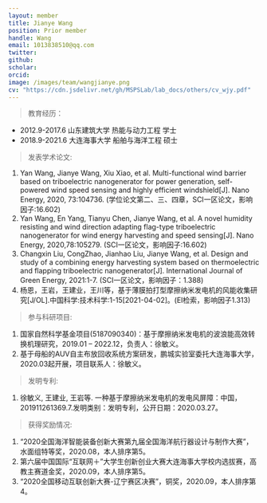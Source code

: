 ```yaml
---
layout: member
title: Jianye Wang
position: Prior member
handle: Wang
email: 1013838510@qq.com
twitter: 
github: 
scholar:
orcid: 
image: /images/team/wangjianye.png
cv: "https://cdn.jsdelivr.net/gh/MSPSLab/lab_docs/others/cv_wjy.pdf"
---
```


> 教育经历：

- 2012.9-2017.6 山东建筑大学 热能与动力工程 学士
- 2018.9-2021.6 大连海事大学 船舶与海洋工程 硕士


> 发表学术论文:

1. Yan Wang, Jianye Wang, Xiu Xiao, et al. Multi-functional wind barrier based on triboelectric nanogenerator for power generation, self-powered wind speed sensing and highly efficient windshield[J]. Nano Energy, 2020, 73:104736. (学位论文第二、三、四章，SCI一区论文，影响因子:16.602)
2. Yan Wang, En Yang, Tianyu Chen, Jianye Wang, et al. A novel humidity resisting and wind direction adapting flag-type triboelectric nanogenerator for wind energy harvesting and speed sensing[J]. Nano Energy, 2020,78:105279. (SCI一区论文，影响因子:16.602)
3. Changxin Liu, CongZhao, Jianhao Liu, Jianye Wang, et al. Design and study of a combining energy harvesting system based on thermoelectric and flapping triboelectric nanogenerator[J]. International Journal of Green Energy, 2021:1-7. (SCI一区论文，影响因子：1.388)
4. 杨恩，王岩，王建业，王川等，基于薄膜拍打型摩擦纳米发电机的风能收集研究[J/OL].中国科学:技术科学:1-15[2021-04-02]。(EI检索，影响因子1.313)

> 参与科研项目:

1. 国家自然科学基金项目(5187090340)：基于摩擦纳米发电机的波浪能高效转换机理研究，2019.01 – 2022.12，负责人：徐敏义。
2. 基于母船的AUV自主布放回收系统方案研发，鹏城实验室委托大连海事大学，2020.03起开展，项目联系人：徐敏义。

> 发明专利:

1. 徐敏义, 王建业, 王岩等. 一种基于摩擦纳米发电机的发电风屏障：中国，201911261369.7.发明类别：发明专利，公开日期：2020.03.27。

> 获得奖励情况:

1. “2020全国海洋智能装备创新大赛第九届全国海洋航行器设计与制作大赛”，水面组特等奖，2020.08，本人排序第5。
2. 第六届中国国际“互联网＋”大学生创新创业大赛大连海事大学校内选拔赛，高教主赛道金奖，2020.09，本人排序第5。
3. “2020全国移动互联创新大赛-辽宁赛区决赛”，铜奖，2020.09，本人排序第4。
